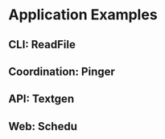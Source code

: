 # Application Examples

## CLI: ReadFile

## Coordination: Pinger

## API: Textgen

## Web: Schedu

